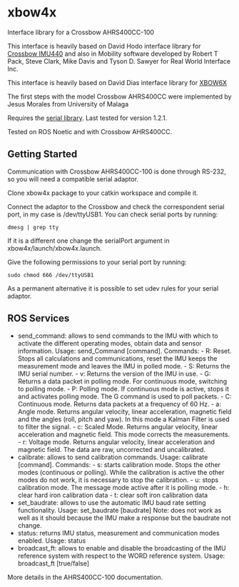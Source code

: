 # xbow4x
Interface library for a Crossbow AHRS400CC-100

This interface is heavily based on David Hodo interface library for [Crossbow IMU440](https://github.com/GAVLab/xbow440) and also in Mobility software developed by Robert T Pack, Steve Clark, Mike Davis and Tyson D. Sawyer for Real World Interface Inc.

This interface is heavily based on David Dias interface library for [XBOW6X](https://github.com/diasdm/xbow6x)

The first steps with the model Crossbow AHRS400CC were implemented by Jesus Morales from University of Malaga

Requires the [serial library](https://github.com/wjwwood/serial). Last tested for version 1.2.1.

Tested on ROS Noetic and with Crossbow AHRS400CC.

## Getting Started

Communication with Crossbow AHRS400CC-100 is done through RS-232, so you will need a compatible serial adaptor.

Clone xbow4x package to your catkin workspace and compile it.

Connect the adaptor to the Crossbow and check the correspondent serial port, in my case is /dev/ttyUSB1. You can check serial ports by running:
```
dmesg | grep tty
```
If it is a different one change the serialPort argument in  xbow4x/launch/xbow4x.launch.

Give the following permissions to your serial port by running:
```
sudo chmod 666 /dev/ttyUSB1
```
As a permanent alternative it is possible to set udev rules for your serial adaptor.

## ROS Services

- send_command: allows to send commands to the IMU with which to activate the
 different operating modes, obtain data and sensor information.
    Usage: send_Command [command]. Commands:
        - R: Reset. Stops all calculations and communications, reset the IMU keeps the measurement mode and leaves the IMU in polled mode.
        - S: Returns the IMU serial number.
        - v: Returns the version of the IMU in use.
        - G: Returns a data packet in polling mode. For continuous mode, switching to polling mode.
        - P: Polling mode. If continuous mode is active, stops it and activates polling mode. The G command is used to poll packets.
        - C: Continuous mode. Returns data packets at a frequency of 60 Hz.
        - a: Angle mode. Returns angular velocity, linear acceleration, magnetic field and the angles (roll, pitch and yaw). In this mode a Kalman Filter is used to filter the signal.
        - c: Scaled Mode. Returns angular velocity, linear acceleration and magnetic field. This mode corrects the measurements.
        - r: Voltage mode. Returns angular velocity, linear acceleration and magnetic field. The data are raw, uncorrected and uncalibrated.
- calibrate: allows to send calibration commands.
    Usage: calibrate [command]. Commands:
      - s: starts calibration mode. Stops the other modes (continuous or polling). While the calibration is active the other modes do not work, it is necessary to stop the calibration.
      - u: stops calibration mode. The message mode active after it is polling mode.
      - h: clear hard iron calibration data
      - t: clear soft iron calibration data
- set_baudrate: allows to use the automatic IMU baud rate setting functionality. 
    Usage: set_baudrate [baudrate]
Note: does not work as well as it should because the IMU make a response but the baudrate not change.
- status: returns IMU status, measurement and communication modes enabled.
    Usage: status
- broadcast_ft: allows to enable and disable the broadcasting of the IMU reference
 system with respect to the WORD reference system.
    Usage: broadcast_ft [true/false]

More details in the AHRS400CC-100 documentation.

